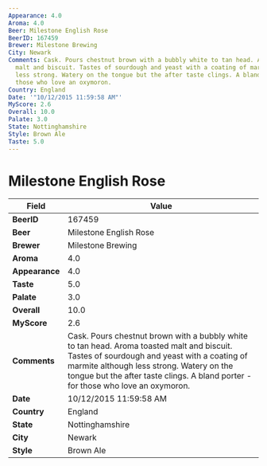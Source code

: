 ```yaml
---
Appearance: 4.0
Aroma: 4.0
Beer: Milestone English Rose
BeerID: 167459
Brewer: Milestone Brewing
City: Newark
Comments: Cask. Pours chestnut brown with a bubbly white to tan head. Aroma toasted
  malt and biscuit. Tastes of sourdough and yeast with a coating of marmite although
  less strong. Watery on the tongue but the after taste clings. A bland porter - for
  those who love an oxymoron.
Country: England
Date: '"10/12/2015 11:59:58 AM"'
MyScore: 2.6
Overall: 10.0
Palate: 3.0
State: Nottinghamshire
Style: Brown Ale
Taste: 5.0
---
```


# Milestone English Rose

| Field         | Value |
|---------------|-------|
| **BeerID** | 167459 |
| **Beer** | Milestone English Rose |
| **Brewer** | Milestone Brewing |
| **Aroma** | 4.0 |
| **Appearance** | 4.0 |
| **Taste** | 5.0 |
| **Palate** | 3.0 |
| **Overall** | 10.0 |
| **MyScore** | 2.6 |
| **Comments** | Cask. Pours chestnut brown with a bubbly white to tan head. Aroma toasted malt and biscuit. Tastes of sourdough and yeast with a coating of marmite although less strong. Watery on the tongue but the after taste clings. A bland porter - for those who love an oxymoron. |
| **Date** | 10/12/2015 11:59:58 AM |
| **Country** | England |
| **State** | Nottinghamshire |
| **City** | Newark |
| **Style** | Brown Ale |
